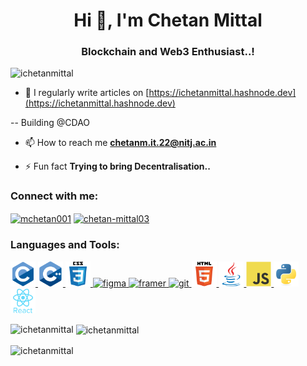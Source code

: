 <h1 align="center">Hi 👋, I'm Chetan Mittal</h1>
<h3 align="center">Blockchain and Web3 Enthusiast..!</h3>

<p align="left"> <img src="https://komarev.com/ghpvc/?username=ichetanmittal&label=Profile%20views&color=0e75b6&style=flat" alt="ichetanmittal" /> </p>

- 📝 I regularly write articles on [https://ichetanmittal.hashnode.dev](https://ichetanmittal.hashnode.dev)

-- Building @CDAO

- 📫 How to reach me **chetanm.it.22@nitj.ac.in**

- ⚡ Fun fact **Trying to bring Decentralisation..**

<h3 align="left">Connect with me:</h3>
<p align="left">
<a href="https://twitter.com/mchetan001" target="blank"><img align="center" src="https://raw.githubusercontent.com/rahuldkjain/github-profile-readme-generator/master/src/images/icons/Social/twitter.svg" alt="mchetan001" height="30" width="40" /></a>
<a href="https://linkedin.com/in/chetan-mittal03" target="blank"><img align="center" src="https://raw.githubusercontent.com/rahuldkjain/github-profile-readme-generator/master/src/images/icons/Social/linked-in-alt.svg" alt="chetan-mittal03" height="30" width="40" /></a>
</p>

<h3 align="left">Languages and Tools:</h3>
<p align="left"> <a href="https://www.cprogramming.com/" target="_blank" rel="noreferrer"> <img src="https://raw.githubusercontent.com/devicons/devicon/master/icons/c/c-original.svg" alt="c" width="40" height="40"/> </a> <a href="https://www.w3schools.com/cpp/" target="_blank" rel="noreferrer"> <img src="https://raw.githubusercontent.com/devicons/devicon/master/icons/cplusplus/cplusplus-original.svg" alt="cplusplus" width="40" height="40"/> </a> <a href="https://www.w3schools.com/css/" target="_blank" rel="noreferrer"> <img src="https://raw.githubusercontent.com/devicons/devicon/master/icons/css3/css3-original-wordmark.svg" alt="css3" width="40" height="40"/> </a> <a href="https://www.figma.com/" target="_blank" rel="noreferrer"> <img src="https://www.vectorlogo.zone/logos/figma/figma-icon.svg" alt="figma" width="40" height="40"/> </a> <a href="https://www.framer.com/" target="_blank" rel="noreferrer"> <img src="https://www.vectorlogo.zone/logos/framer/framer-icon.svg" alt="framer" width="40" height="40"/> </a> <a href="https://git-scm.com/" target="_blank" rel="noreferrer"> <img src="https://www.vectorlogo.zone/logos/git-scm/git-scm-icon.svg" alt="git" width="40" height="40"/> </a> <a href="https://www.w3.org/html/" target="_blank" rel="noreferrer"> <img src="https://raw.githubusercontent.com/devicons/devicon/master/icons/html5/html5-original-wordmark.svg" alt="html5" width="40" height="40"/> </a> <a href="https://www.java.com" target="_blank" rel="noreferrer"> <img src="https://raw.githubusercontent.com/devicons/devicon/master/icons/java/java-original.svg" alt="java" width="40" height="40"/> </a> <a href="https://developer.mozilla.org/en-US/docs/Web/JavaScript" target="_blank" rel="noreferrer"> <img src="https://raw.githubusercontent.com/devicons/devicon/master/icons/javascript/javascript-original.svg" alt="javascript" width="40" height="40"/> </a> <a href="https://www.python.org" target="_blank" rel="noreferrer"> <img src="https://raw.githubusercontent.com/devicons/devicon/master/icons/python/python-original.svg" alt="python" width="40" height="40"/> </a> <a href="https://reactjs.org/" target="_blank" rel="noreferrer"> <img src="https://raw.githubusercontent.com/devicons/devicon/master/icons/react/react-original-wordmark.svg" alt="react" width="40" height="40"/> </a> </p>

<p><img align="left" src="https://github-readme-stats.vercel.app/api/top-langs?username=ichetanmittal&show_icons=true&locale=en&layout=compact" alt="ichetanmittal" /></p>

<p>&nbsp;<img align="center" src="https://github-readme-stats.vercel.app/api?username=ichetanmittal&show_icons=true&locale=en" alt="ichetanmittal" /></p>

<p><img align="center" src="https://github-readme-streak-stats.herokuapp.com/?user=ichetanmittal&" alt="ichetanmittal" /></p>
